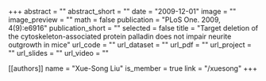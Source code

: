 +++
abstract = ""
abstract_short = ""
date = "2009-12-01"
image = ""
image_preview = ""
math = false
publication = "PLoS One. 2009, 4(9):e6916"
publication_short = ""
selected = false
title = "Target deletion of the cytoskeleton-associated protein palladin does not impair neurite outgrowth in mice"
url_code = ""
url_dataset = ""
url_pdf = ""
url_project = ""
url_slides = ""
url_video = ""

[[authors]]
    name = "Xue-Song Liu"
    is_member = true
    link = "/xuesong"
+++
